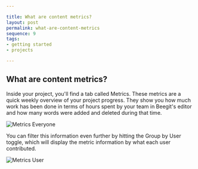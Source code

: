 ```yaml
---

title: What are content metrics?
layout: post
permalink: what-are-content-metrics
sequence: 9
tags:
- getting started
- projects

---
```


## What are content metrics? 

Inside your project, you'll find a tab called Metrics. These metrics are a quick weekly overview of your project progress. They show you how much work has been done in terms of hours spent by your team in Beegit's editor and how many words were added and deleted during that time. 

![Metrics Everyone](https://s3.amazonaws.com/beegit-images/helpImages/metrics-everyone.png) 

You can filter this information even further by hitting the Group by User toggle, which will display the metric information by what each user contributed. 

![Metrics User](https://s3.amazonaws.com/beegit-images/helpImages/metrics-user.png)
